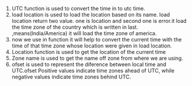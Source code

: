 1. UTC function is used to convert the time in to utc time.
2.  load location is used to load the location based on its name.
load location return two value. one is location and second one is error.it load the time zone of the country which is written in last. ,means(India/America) it will load the time  zone of america.
4. now we use in function it will help to  convert the current time with the time of  that time zone whose location were given in load location.
5. Location function is used to get the location of the current time
6. Zone name is used to get the name off zone from where we are using. 
7. ofset is used  to represent the diference between local time and UTC.ofset Positive values indicate time zones ahead of UTC, while negative values indicate time zones behind UTC. 
